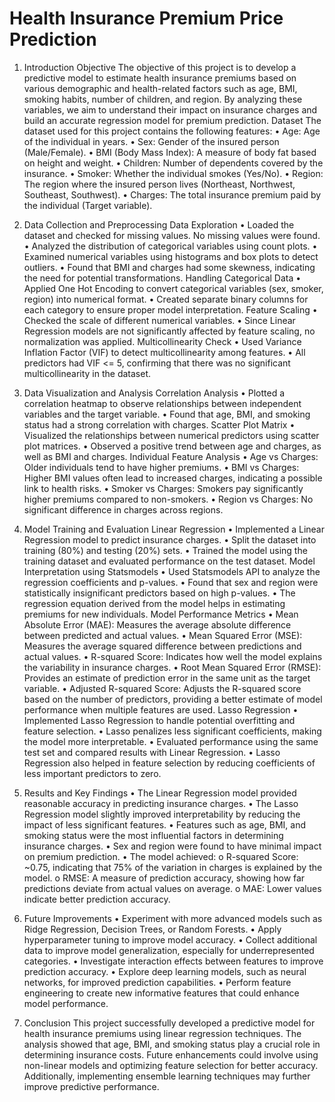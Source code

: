 # Health Insurance Premium Price Prediction
1. Introduction
Objective
The objective of this project is to develop a predictive model to estimate health insurance premiums based on various demographic and health-related factors such as age, BMI, smoking habits, number of children, and region. By analyzing these variables, we aim to understand their impact on insurance charges and build an accurate regression model for premium prediction.
Dataset
The dataset used for this project contains the following features:
•	Age: Age of the individual in years.
•	Sex: Gender of the insured person (Male/Female).
•	BMI (Body Mass Index): A measure of body fat based on height and weight.
•	Children: Number of dependents covered by the insurance.
•	Smoker: Whether the individual smokes (Yes/No).
•	Region: The region where the insured person lives (Northeast, Northwest, Southeast, Southwest).
•	Charges: The total insurance premium paid by the individual (Target variable).

2. Data Collection and Preprocessing
Data Exploration
•	Loaded the dataset and checked for missing values. No missing values were found.
•	Analyzed the distribution of categorical variables using count plots.
•	Examined numerical variables using histograms and box plots to detect outliers.
•	Found that BMI and charges had some skewness, indicating the need for potential transformations.
Handling Categorical Data
•	Applied One Hot Encoding to convert categorical variables (sex, smoker, region) into numerical format.
•	Created separate binary columns for each category to ensure proper model interpretation.
Feature Scaling
•	Checked the scale of different numerical variables.
•	Since Linear Regression models are not significantly affected by feature scaling, no normalization was applied.
Multicollinearity Check
•	Used Variance Inflation Factor (VIF) to detect multicollinearity among features.
•	All predictors had VIF <= 5, confirming that there was no significant multicollinearity in the dataset.

3. Data Visualization and Analysis
Correlation Analysis
•	Plotted a correlation heatmap to observe relationships between independent variables and the target variable.
•	Found that age, BMI, and smoking status had a strong correlation with charges.
Scatter Plot Matrix
•	Visualized the relationships between numerical predictors using scatter plot matrices.
•	Observed a positive trend between age and charges, as well as BMI and charges.
Individual Feature Analysis
•	Age vs Charges: Older individuals tend to have higher premiums.
•	BMI vs Charges: Higher BMI values often lead to increased charges, indicating a possible link to health risks.
•	Smoker vs Charges: Smokers pay significantly higher premiums compared to non-smokers.
•	Region vs Charges: No significant difference in charges across regions.

4. Model Training and Evaluation
Linear Regression
•	Implemented a Linear Regression model to predict insurance charges.
•	Split the dataset into training (80%) and testing (20%) sets.
•	Trained the model using the training dataset and evaluated performance on the test dataset.
Model Interpretation using Statsmodels
•	Used Statsmodels API to analyze the regression coefficients and p-values.
•	Found that sex and region were statistically insignificant predictors based on high p-values.
•	The regression equation derived from the model helps in estimating premiums for new individuals.
Model Performance Metrics
•	Mean Absolute Error (MAE): Measures the average absolute difference between predicted and actual values.
•	Mean Squared Error (MSE): Measures the average squared difference between predictions and actual values.
•	R-squared Score: Indicates how well the model explains the variability in insurance charges.
•	Root Mean Squared Error (RMSE): Provides an estimate of prediction error in the same unit as the target variable.
•	Adjusted R-squared Score: Adjusts the R-squared score based on the number of predictors, providing a better estimate of model performance when multiple features are used.
Lasso Regression
•	Implemented Lasso Regression to handle potential overfitting and feature selection.
•	Lasso penalizes less significant coefficients, making the model more interpretable.
•	Evaluated performance using the same test set and compared results with Linear Regression.
•	Lasso Regression also helped in feature selection by reducing coefficients of less important predictors to zero.

5. Results and Key Findings
•	The Linear Regression model provided reasonable accuracy in predicting insurance charges.
•	The Lasso Regression model slightly improved interpretability by reducing the impact of less significant features.
•	Features such as age, BMI, and smoking status were the most influential factors in determining insurance charges.
•	Sex and region were found to have minimal impact on premium prediction.
•	The model achieved:
o	R-squared Score: ~0.75, indicating that 75% of the variation in charges is explained by the model.
o	RMSE: A measure of prediction accuracy, showing how far predictions deviate from actual values on average.
o	MAE: Lower values indicate better prediction accuracy.

6. Future Improvements
•	Experiment with more advanced models such as Ridge Regression, Decision Trees, or Random Forests.
•	Apply hyperparameter tuning to improve model accuracy.
•	Collect additional data to improve model generalization, especially for underrepresented categories.
•	Investigate interaction effects between features to improve prediction accuracy.
•	Explore deep learning models, such as neural networks, for improved prediction capabilities.
•	Perform feature engineering to create new informative features that could enhance model performance.

7. Conclusion
This project successfully developed a predictive model for health insurance premiums using linear regression techniques. The analysis showed that age, BMI, and smoking status play a crucial role in determining insurance costs. Future enhancements could involve using non-linear models and optimizing feature selection for better accuracy. Additionally, implementing ensemble learning techniques may further improve predictive performance.

